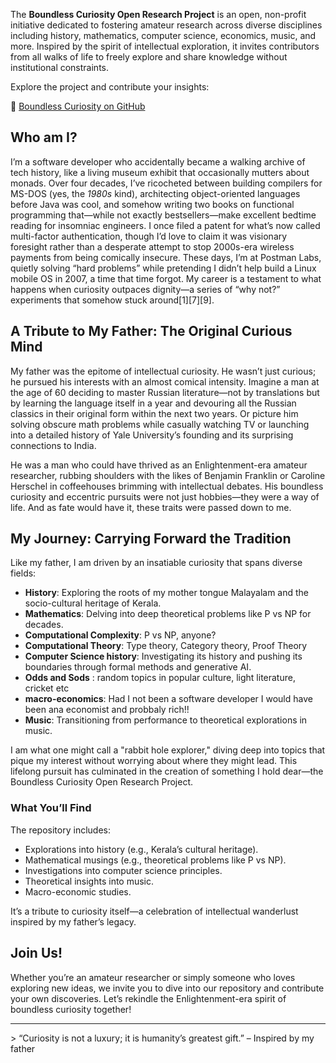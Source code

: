 

The **Boundless Curiosity Open Research Project** is an open, non-profit initiative dedicated to fostering amateur research across diverse disciplines including history, mathematics, computer science, economics, music, and more. Inspired by the spirit of intellectual exploration, it invites contributors from all walks of life to freely explore and share knowledge without institutional constraints.

Explore the project and contribute your insights:

🔗 [Boundless Curiosity on GitHub](https://github.com/Boundless-Curiosity)

## Who am I?

I’m a software developer who accidentally became a walking archive of tech history, like a living museum exhibit that occasionally mutters about monads. Over four decades, I’ve ricocheted between building compilers for MS-DOS (yes, the *1980s* kind), architecting object-oriented languages before Java was cool, and somehow writing two books on functional programming that—while not exactly bestsellers—make excellent bedtime reading for insomniac engineers. I once filed a patent for what’s now called multi-factor authentication, though I’d love to claim it was visionary foresight rather than a desperate attempt to stop 2000s-era wireless payments from being comically insecure. These days, I’m at Postman Labs, quietly solving “hard problems” while pretending I didn’t help build a Linux mobile OS in 2007, a time that time forgot. My career is a testament to what happens when curiosity outpaces dignity—a series of “why not?” experiments that somehow stuck around[1][7][9].  

## A Tribute to My Father: The Original Curious Mind

My father was the epitome of intellectual curiosity. He wasn’t just curious; he pursued his interests with an almost comical intensity. Imagine a man at the age of 60 deciding to master Russian literature—not by translations but by learning the language itself in a year and devouring all the Russian classics in their original form within the next two years. Or picture him solving obscure math problems while casually watching TV or launching into a detailed history of Yale University’s founding and its surprising connections to India.

He was a man who could have thrived as an Enlightenment-era amateur researcher, rubbing shoulders with the likes of Benjamin Franklin or Caroline Herschel in coffeehouses brimming with intellectual debates. His boundless curiosity and eccentric pursuits were not just hobbies—they were a way of life. And as fate would have it, these traits were passed down to me.

## My Journey: Carrying Forward the Tradition

Like my father, I am driven by an insatiable curiosity that spans diverse fields: 

- **History**: Exploring the roots of my mother tongue Malayalam and the socio-cultural heritage of Kerala.
- **Mathematics**: Delving into deep theoretical problems like P vs NP for decades.
- **Computational Complexity**: P vs NP, anyone?
- **Computational Theory**: Type theory, Category theory, Proof Theory
- **Computer Science history**: Investigating its history and pushing its boundaries through formal methods and generative AI.
- **Odds and Sods** : random topics in popular culture, light literature, cricket etc
- **macro-economics**:  Had I not been a software developer I would have been ana economist and probbaly rich!!
- **Music**: Transitioning from performance to theoretical explorations in music.

I am what one might call a "rabbit hole explorer," diving deep into topics that pique my interest without worrying about where they might lead. This lifelong pursuit has culminated in the creation of something I hold dear—the Boundless Curiosity Open Research Project.

 

 

### What You’ll Find

The repository includes:
- Explorations into history (e.g., Kerala’s cultural heritage).
- Mathematical musings (e.g., theoretical problems like P vs NP).
- Investigations into computer science principles.
- Theoretical insights into music.
- Macro-economic studies.

It’s a tribute to curiosity itself—a celebration of intellectual wanderlust inspired by my father’s legacy.

## Join Us!

Whether you’re an amateur researcher or simply someone who loves exploring new ideas, we invite you to dive into our repository and contribute your own discoveries. Let’s rekindle the Enlightenment-era spirit of boundless curiosity together!

---

&gt; “Curiosity is not a luxury; it is humanity’s greatest gift.” – Inspired by my father


 